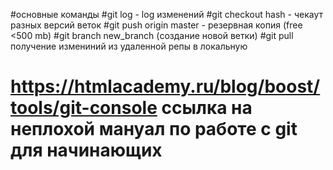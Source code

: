#основные команды
#git log - log изменений
#git checkout hash - чекаут разных версий веток 
#git push origin master -  резервная копия (free <500 mb)
#git branch new_branch (создание новой ветки)
#git pull получение измениний из удаленной репы в локальную
# https://htmlacademy.ru/blog/boost/tools/git-console ссылка на неплохой мануал по работе с git для начинающих